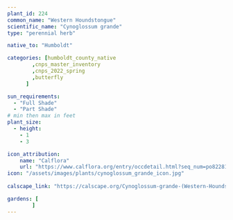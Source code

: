 ```yaml
---
plant_id: 224 
common_name: "Western Houndstongue"
scientific_name: "Cynoglossum grande"
type: "perennial herb"

native_to: "Humboldt"

categories: [humboldt_county_native
        ,cnps_master_inventory
        ,cnps_2022_spring
        ,butterfly
      ]

sun_requirements:
  - "Full Shade"
  - "Part Shade"
# min then max in feet
plant_size:
  - height: 
    - 1 
    - 3

icon_attribution: 
    name: "Calflora"
    url: "https://www.calflora.org/entry/occdetail.html?seq_num=po82281"
icon: "/assets/images/plants/cynoglossum_grande_icon.jpg"
 
calscape_link: "https://calscape.org/Cynoglossum-grande-(Western-Houndstongue)"

gardens: [
        ]
---
```








